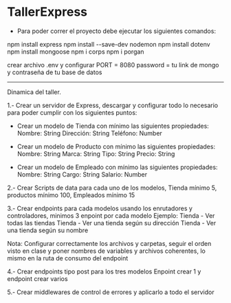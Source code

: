 # TallerExpress

- Para poder correr el proyecto debe ejecutar los siguientes comandos: 

npm install express
npm install --save-dev nodemon
npm install dotenv
npm install mongoose
npm i corps
npm i porgan


crear archivo .env y configurar
PORT = 8080
password = tu link de mongo y contraseña de tu base de datos

**********************************************************************************************************************

Dinamica del taller.

1.- Crear un servidor de Express, descargar y configurar todo lo necesario para poder cumplir con los siguientes puntos:

- Crear un modelo de Tienda con mínimo las siguientes propiedades:
Nombre: String
Dirección: String
Teléfono: Number

- Crear un modelo de Producto con mínimo las siguientes propiedades:
Nombre: String
Marca: String
Tipo: String
Precio: String

- Crear un modelo de Empleado con mínimo las siguientes propiedades:
Nombre: String
Cargo: String
Salario: Number

2.- Crear Scripts de data para cada uno de los modelos, Tienda mínimo 5, productos mínimo 100, Empleados mínimo 15

3.- Crear endpoints para cada modelos usando los enrutadores y controladores, minimos 3 enpoint por cada modelo
  Ejemplo: 
      Tienda - Ver todas las tiendas
      Tienda - Ver una tienda según su dirección
      Tienda - Ver una tienda según su nombre

Nota: Configurar correctamente los archivos y carpetas, seguir el orden visto en clase y poner nombres de variables y archivos coherentes, lo mismo en la ruta de consumo del endpoint

4.- Crear endpoints tipo post para los tres modelos
      Enpoint crear 1 y endpoint crear varios

5.- Crear middlewares de control de errores y aplicarlo a todo el servidor
